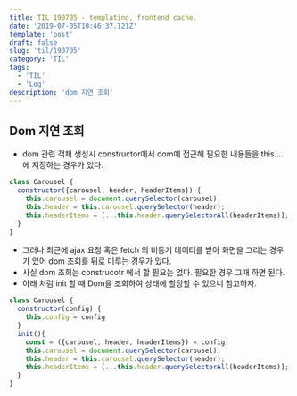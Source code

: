 ```yaml
---
title: TIL 190705 - templating, frontend cache. 
date: '2019-07-05T10:46:37.121Z'
template: 'post'
draft: false
slug: 'til/190705'
category: 'TIL'
tags:
  - 'TIL'
  - 'Log'
description: 'dom 지연 조회'
---
```


## Dom 지연 조회

- dom 관련 객체 생성시 constructor에서 dom에 접근해 필요한 내용들을 this.... 에 저장하는 경우가 있다.

```js
class Carousel {
  constructor({carousel, header, headerItems}) {
    this.carousel = document.querySelector(carousel);
    this.header = this.carousel.querySelector(header);
    this.headerItems = [...this.header.querySelectorAll(headerItems)];
  }
}
```

- 그러나 최근에 ajax 요청 혹은 fetch 의 비동기 데이터를 받아 화면을 그리는 경우가 있어 dom 조회를 뒤로 미루는 경우가 있다. 
- 사실 dom 조회는 construcotr 에서 할 필요는 없다. 필요한 경우 그때 하면 된다. 
- 아래 처럼 init 할 때 Dom을 조회하여 상태에 할당할 수 있으니 참고하자. 

```js
class Carousel {
  constructor(config) {
  	this.config = config
  }
  init(){
    const = ({carousel, header, headerItems}) = config;
    this.carousel = document.querySelector(carousel);
    this.header = this.carousel.querySelector(header);
    this.headerItems = [...this.header.querySelectorAll(headerItems)];
  }
}

```

